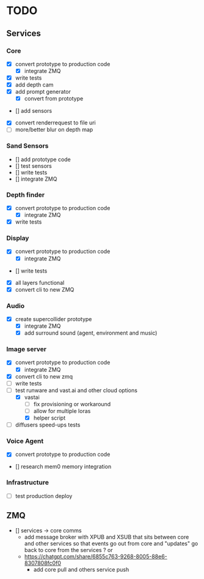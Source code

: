# TODO

## Services

### Core

- [x] convert prototype to production code
  - [x] integrate ZMQ
- [x] write tests
- [x] add depth cam
- [x] add prompt generator
  - [x] convert from prototype
- [] add sensors
- [x] convert renderrequest to file uri 
- [ ] more/better blur on depth map

### Sand Sensors
- [] add prototype code
- [] test sensors
- [] write tests
- [] integrate ZMQ

### Depth finder
- [x] convert prototype to production code
  - [x] integrate ZMQ
- [x] write tests

### Display
- [x] convert prototype to production code
  - [x] integrate ZMQ
- [] write tests
- [x] all layers functional
- [x] convert cli to new ZMQ

### Audio
- [x] create supercollider prototype 
  - [x] integrate ZMQ
  - [x] add surround sound (agent, environment and music)

### Image server
- [x] convert prototype to production code
  - [x] integrate ZMQ
- [x] convert cli to new zmq
- [ ] write tests
- [ ] test runware and vast.ai and other cloud options
  - [x] vastai
    - [ ] fix provisioning or workaround
    - [ ] allow for multiple loras
    - [x] helper script
- [ ] diffusers speed-ups tests

### Voice Agent

- [x] convert prototype to production code
- [] research mem0 memory integration

### Infrastructure
- [ ] test production deploy

## ZMQ
- [] services -> core comms
  - add message broker with XPUB and XSUB that sits between core and other services so that events go out from core and "updates" go back to core from the services ? or
  - https://chatgpt.com/share/6855c763-9268-8005-88e6-8307808fc0f0
    - add core pull and others service push